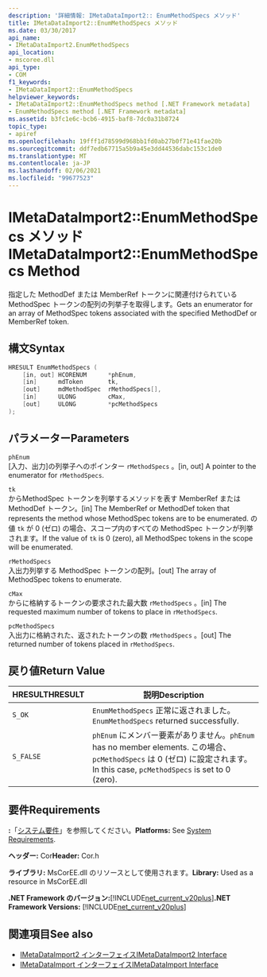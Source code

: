 ```yaml
---
description: '詳細情報: IMetaDataImport2:: EnumMethodSpecs メソッド'
title: IMetaDataImport2::EnumMethodSpecs メソッド
ms.date: 03/30/2017
api_name:
- IMetaDataImport2.EnumMethodSpecs
api_location:
- mscoree.dll
api_type:
- COM
f1_keywords:
- IMetaDataImport2::EnumMethodSpecs
helpviewer_keywords:
- IMetaDataImport2::EnumMethodSpecs method [.NET Framework metadata]
- EnumMethodSpecs method [.NET Framework metadata]
ms.assetid: b3fc1e6c-bcb6-4915-baf8-7dc0a31b8724
topic_type:
- apiref
ms.openlocfilehash: 19fff1d78599d968bb1fd0ab27b0f71e41fae20b
ms.sourcegitcommit: ddf7edb67715a5b9a45e3dd44536dabc153c1de0
ms.translationtype: MT
ms.contentlocale: ja-JP
ms.lasthandoff: 02/06/2021
ms.locfileid: "99677523"
---
```

# <a name="imetadataimport2enummethodspecs-method"></a><span data-ttu-id="d7043-103">IMetaDataImport2::EnumMethodSpecs メソッド</span><span class="sxs-lookup"><span data-stu-id="d7043-103">IMetaDataImport2::EnumMethodSpecs Method</span></span>

<span data-ttu-id="d7043-104">指定した MethodDef または MemberRef トークンに関連付けられている MethodSpec トークンの配列の列挙子を取得します。</span><span class="sxs-lookup"><span data-stu-id="d7043-104">Gets an enumerator for an array of MethodSpec tokens associated with the specified MethodDef or MemberRef token.</span></span>  
  
## <a name="syntax"></a><span data-ttu-id="d7043-105">構文</span><span class="sxs-lookup"><span data-stu-id="d7043-105">Syntax</span></span>  
  
```cpp  
HRESULT EnumMethodSpecs (  
    [in, out] HCORENUM      *phEnum,
    [in]      mdToken       tk,  
    [out]     mdMethodSpec  rMethodSpecs[],  
    [in]      ULONG         cMax,  
    [out]     ULONG         *pcMethodSpecs  
);
```  
  
## <a name="parameters"></a><span data-ttu-id="d7043-106">パラメーター</span><span class="sxs-lookup"><span data-stu-id="d7043-106">Parameters</span></span>  

 `phEnum`  
 <span data-ttu-id="d7043-107">[入力、出力]の列挙子へのポインター `rMethodSpecs` 。</span><span class="sxs-lookup"><span data-stu-id="d7043-107">[in, out] A pointer to the enumerator for `rMethodSpecs`.</span></span>  
  
 `tk`  
 <span data-ttu-id="d7043-108">からMethodSpec トークンを列挙するメソッドを表す MemberRef または MethodDef トークン。</span><span class="sxs-lookup"><span data-stu-id="d7043-108">[in] The MemberRef or MethodDef token that represents the method whose MethodSpec tokens are to be enumerated.</span></span> <span data-ttu-id="d7043-109">の値 `tk` が 0 (ゼロ) の場合、スコープ内のすべての MethodSpec トークンが列挙されます。</span><span class="sxs-lookup"><span data-stu-id="d7043-109">If the value of `tk` is 0 (zero), all MethodSpec tokens in the scope will be enumerated.</span></span>  
  
 `rMethodSpecs`  
 <span data-ttu-id="d7043-110">入出力列挙する MethodSpec トークンの配列。</span><span class="sxs-lookup"><span data-stu-id="d7043-110">[out] The array of MethodSpec tokens to enumerate.</span></span>  
  
 `cMax`  
 <span data-ttu-id="d7043-111">からに格納するトークンの要求された最大数 `rMethodSpecs` 。</span><span class="sxs-lookup"><span data-stu-id="d7043-111">[in] The requested maximum number of tokens to place in `rMethodSpecs`.</span></span>  
  
 `pcMethodSpecs`  
 <span data-ttu-id="d7043-112">入出力に格納された、返されたトークンの数 `rMethodSpecs` 。</span><span class="sxs-lookup"><span data-stu-id="d7043-112">[out] The returned number of tokens placed in `rMethodSpecs`.</span></span>  
  
## <a name="return-value"></a><span data-ttu-id="d7043-113">戻り値</span><span class="sxs-lookup"><span data-stu-id="d7043-113">Return Value</span></span>  
  
|<span data-ttu-id="d7043-114">HRESULT</span><span class="sxs-lookup"><span data-stu-id="d7043-114">HRESULT</span></span>|<span data-ttu-id="d7043-115">説明</span><span class="sxs-lookup"><span data-stu-id="d7043-115">Description</span></span>|  
|-------------|-----------------|  
|`S_OK`|<span data-ttu-id="d7043-116">`EnumMethodSpecs` 正常に返されました。</span><span class="sxs-lookup"><span data-stu-id="d7043-116">`EnumMethodSpecs` returned successfully.</span></span>|  
|`S_FALSE`|<span data-ttu-id="d7043-117">`phEnum` にメンバー要素がありません。</span><span class="sxs-lookup"><span data-stu-id="d7043-117">`phEnum` has no member elements.</span></span> <span data-ttu-id="d7043-118">この場合、 `pcMethodSpecs` は 0 (ゼロ) に設定されます。</span><span class="sxs-lookup"><span data-stu-id="d7043-118">In this case, `pcMethodSpecs` is set to 0 (zero).</span></span>|  
  
## <a name="requirements"></a><span data-ttu-id="d7043-119">要件</span><span class="sxs-lookup"><span data-stu-id="d7043-119">Requirements</span></span>  

 <span data-ttu-id="d7043-120">**:**「[システム要件](../../get-started/system-requirements.md)」を参照してください。</span><span class="sxs-lookup"><span data-stu-id="d7043-120">**Platforms:** See [System Requirements](../../get-started/system-requirements.md).</span></span>  
  
 <span data-ttu-id="d7043-121">**ヘッダー:** Cor</span><span class="sxs-lookup"><span data-stu-id="d7043-121">**Header:** Cor.h</span></span>  
  
 <span data-ttu-id="d7043-122">**ライブラリ:** MsCorEE.dll のリソースとして使用されます。</span><span class="sxs-lookup"><span data-stu-id="d7043-122">**Library:** Used as a resource in MsCorEE.dll</span></span>  
  
 <span data-ttu-id="d7043-123">**.NET Framework のバージョン:**[!INCLUDE[net_current_v20plus](../../../../includes/net-current-v20plus-md.md)]</span><span class="sxs-lookup"><span data-stu-id="d7043-123">**.NET Framework Versions:** [!INCLUDE[net_current_v20plus](../../../../includes/net-current-v20plus-md.md)]</span></span>  
  
## <a name="see-also"></a><span data-ttu-id="d7043-124">関連項目</span><span class="sxs-lookup"><span data-stu-id="d7043-124">See also</span></span>

- [<span data-ttu-id="d7043-125">IMetaDataImport2 インターフェイス</span><span class="sxs-lookup"><span data-stu-id="d7043-125">IMetaDataImport2 Interface</span></span>](imetadataimport2-interface.md)
- [<span data-ttu-id="d7043-126">IMetaDataImport インターフェイス</span><span class="sxs-lookup"><span data-stu-id="d7043-126">IMetaDataImport Interface</span></span>](imetadataimport-interface.md)
